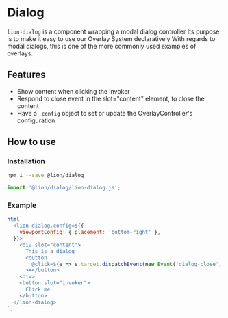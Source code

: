 # Dialog

[//]: # 'AUTO INSERT HEADER PREPUBLISH'

`lion-dialog` is a component wrapping a modal dialog controller
Its purpose is to make it easy to use our Overlay System declaratively
With regards to modal dialogs, this is one of the more commonly used examples of overlays.

## Features

- Show content when clicking the invoker
- Respond to close event in the slot="content" element, to close the content
- Have a `.config` object to set or update the OverlayController's configuration

## How to use

### Installation

```sh
npm i --save @lion/dialog
```

```js
import '@lion/dialog/lion-dialog.js';
```

### Example

```js
html`
  <lion-dialog.config=${{
    viewportConfig: { placement: 'bottom-right' },
  }}>
    <div slot="content">
      This is a dialog
      <button
        @click=${e => e.target.dispatchEvent(new Event('dialog-close', { bubbles: true }))}
      >x</button>
    <div>
    <button slot="invoker">
      Click me
    </button>
  </lion-dialog>
`;
```

